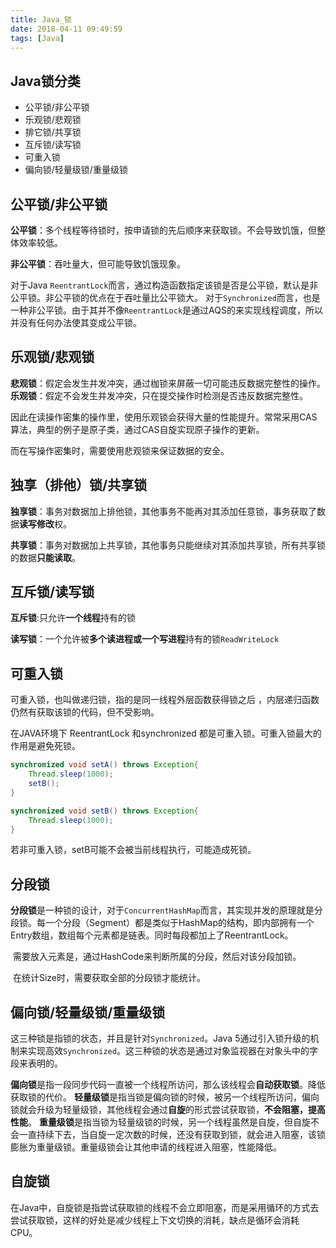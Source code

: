 ```yaml
---
title: Java_锁
date: 2018-04-11 09:49:59
tags: [Java]
---
```


## Java锁分类

* 公平锁/非公平锁
* 乐观锁/悲观锁
* 排它锁/共享锁
* 互斥锁/读写锁
* 可重入锁
* 偏向锁/轻量级锁/重量级锁



<!--more-->

## 公平锁/非公平锁

**公平锁**：多个线程等待锁时，按申请锁的先后顺序来获取锁。不会导致饥饿，但整体效率较低。

**非公平锁**：吞吐量大，但可能导致饥饿现象。

对于Java `ReentrantLock`而言，通过构造函数指定该锁是否是公平锁，默认是非公平锁。非公平锁的优点在于吞吐量比公平锁大。
对于`Synchronized`而言，也是一种非公平锁。由于其并不像`ReentrantLock`是通过AQS的来实现线程调度，所以并没有任何办法使其变成公平锁。

## 乐观锁/悲观锁

**悲观锁**：假定会发生并发冲突，通过枷锁来屏蔽一切可能违反数据完整性的操作。
**乐观锁**：假定不会发生并发冲突，只在提交操作时检测是否违反数据完整性。

因此在读操作密集的操作里，使用乐观锁会获得大量的性能提升。常常采用CAS算法，典型的例子是原子类，通过CAS自旋实现原子操作的更新。

而在写操作密集时，需要使用悲观锁来保证数据的安全。

## 独享（排他）锁/共享锁

**独享锁**：事务对数据加上排他锁，其他事务不能再对其添加任意锁，事务获取了数据**读写修改**权。

**共享锁**：事务对数据加上共享锁，其他事务只能继续对其添加共享锁，所有共享锁的数据**只能读取**。

## 互斥锁/读写锁

**互斥锁**:只允许**一个线程**持有的锁

**读写锁**：一个允许被**多个读进程或一个写进程**持有的锁`ReadWriteLock`

## 可重入锁

可重入锁，也叫做递归锁，指的是同一线程外层函数获得锁之后 ，内层递归函数仍然有获取该锁的代码，但不受影响。

在JAVA环境下 ReentrantLock 和synchronized 都是可重入锁。可重入锁最大的作用是避免死锁。

~~~java
synchronized void setA() throws Exception{
    Thread.sleep(1000);
    setB();
}

synchronized void setB() throws Exception{
    Thread.sleep(1000);
}
~~~

若非可重入锁，setB可能不会被当前线程执行，可能造成死锁。

## 分段锁

​	**分段锁**是一种锁的设计，对于`ConcurrentHashMap`而言，其实现并发的原理就是分段锁。每一个分段（Segment）都是类似于HashMap的结构，即内部拥有一个Entry数组，数组每个元素都是链表。同时每段都加上了ReentrantLock。

​	需要放入元素是，通过HashCode来判断所属的分段，然后对该分段加锁。

​	在统计Size时，需要获取全部的分段锁才能统计。

## 偏向锁/轻量级锁/重量级锁

这三种锁是指锁的状态，并且是针对`Synchronized`。Java 5通过引入锁升级的机制来实现高效`Synchronized`。这三种锁的状态是通过对象监视器在对象头中的字段来表明的。

**偏向锁**是指一段同步代码一直被一个线程所访问，那么该线程会**自动获取锁**。降低获取锁的代价。
**轻量级锁**是指当锁是偏向锁的时候，被另一个线程所访问，偏向锁就会升级为轻量级锁，其他线程会通过**自旋**的形式尝试获取锁，**不会阻塞，提高性能**。
**重量级锁**是指当锁为轻量级锁的时候，另一个线程虽然是自旋，但自旋不会一直持续下去，当自旋一定次数的时候，还没有获取到锁，就会进入阻塞，该锁膨胀为重量级锁。重量级锁会让其他申请的线程进入阻塞，性能降低。

## 自旋锁

在Java中，自旋锁是指尝试获取锁的线程不会立即阻塞，而是采用循环的方式去尝试获取锁，这样的好处是减少线程上下文切换的消耗，缺点是循环会消耗CPU。